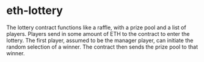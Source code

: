 # eth-lottery

The lottery contract functions like a raffle, with a prize pool and a list of players. Players send in some amount of ETH to the contract to enter the lottery. The first player, assumed to be the manager player, can initiate the random selection of a winner. The contract then sends the prize pool to that winner.
